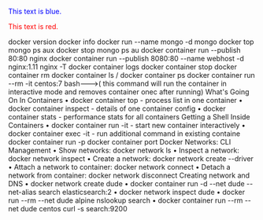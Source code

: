 <p style="color:blue;">This text is blue.</p>
<p style="color:red;">This text is red.</p>
docker version 
docker info
docker run --name mongo -d mongo 
docker top mongo 
ps aux 
docker stop mongo 
ps au
docker container run --publish 80:80 nginx
docker container run --publish 8080:80 --name webhost -d nginx:1.11 nginx -T
docker container logs
docker container stop 
docker container rm
docker container ls / docker container ps
docker container run --rm -it centos:7 bash--->( this command will run the container in interactive mode and removes container onec after running)
What's Going On In Containers
  • docker container top - process list in one container 
  • docker container inspect - details of one container config 
  • docker container stats - performance stats for all containers Getting a Shell Inside Containers
  • docker container run -it - start new container interactively 
  • docker container exec -it - run additional command in existing containe
docker container run -p
docker container port <container>
Docker Networks: CLI Management
  • Show networks:  docker network ls
  • Inspect a network:  docker network inspect
  • Create a network:  docker network create --driver
  • Attach a network to container:  docker network connect
  • Detach a network from container:  docker network disconnect
Creating network and DNS
  •	docker network create dude
  •	docker container run -d --net dude --net-alias search elasticsearch:2
  •	docker network inspect dude
  •	docker run --rm --net dude alpine nslookup search
  •	docker container run --rm --net dude centos curl -s search:9200



